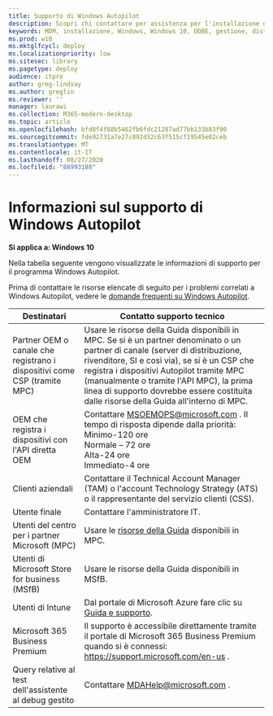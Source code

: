 ```yaml
---
title: Supporto di Windows Autopilot
description: Scopri chi contattare per assistenza per l'installazione di Windows Autopilot.
keywords: MDM, installazione, Windows, Windows 10, OOBE, gestione, distribuzione, Autopilot, ZTD, zero-touch, partner, msfb, Intune
ms.prod: w10
ms.mktglfcycl: deploy
ms.localizationpriority: low
ms.sitesec: library
ms.pagetype: deploy
audience: itpro
author: greg-lindsay
ms.author: greglin
ms.reviewer: ''
manager: laurawi
ms.collection: M365-modern-desktop
ms.topic: article
ms.openlocfilehash: bfd8f4f88b5462fb6fdc21287ad77bb133b83f90
ms.sourcegitcommit: fde92731a7e27c892d32c63f515cf19545e02ceb
ms.translationtype: MT
ms.contentlocale: it-IT
ms.lasthandoff: 08/27/2020
ms.locfileid: "88993188"
---
```

# <a name="windows-autopilot-support-information"></a>Informazioni sul supporto di Windows Autopilot

**Si applica a: Windows 10**

Nella tabella seguente vengono visualizzate le informazioni di supporto per il programma Windows Autopilot.  

Prima di contattare le risorse elencate di seguito per i problemi correlati a Windows Autopilot, vedere le [domande frequenti su Windows Autopilot](autopilot-faq.md).

| Destinatari   |   Contatto supporto tecnico     |
|------------|---------------------------------------|
| Partner OEM o canale che registrano i dispositivi come CSP (tramite MPC) | Usare le risorse della Guida disponibili in MPC. Se si è un partner denominato o un partner di canale (server di distribuzione, rivenditore, SI e così via), se si è un CSP che registra i dispositivi Autopilot tramite MPC (manualmente o tramite l'API MPC), la prima linea di supporto dovrebbe essere costituita dalle risorse della Guida all'interno di MPC. |   
| OEM che registra i dispositivi con l'API diretta OEM | Contattare MSOEMOPS@microsoft.com . Il tempo di risposta dipende dalla priorità: <br>Minimo-120 ore <br>Normale – 72 ore <br>Alta-24 ore <br>Immediato-4 ore |
| Clienti aziendali | Contattare il Technical Account Manager (TAM) o l'account Technology Strategy (ATS) o il rappresentante del servizio clienti (CSS). |
| Utente finale | Contattare l'amministratore IT. |
| Utenti del centro per i partner Microsoft (MPC) | Usare le [risorse della Guida](https://partner.microsoft.com/support) disponibili in MPC. |
| Utenti di Microsoft Store for business (MSfB) | Usare le risorse della Guida disponibili in MSfB. |
| Utenti di Intune | Dal portale di Microsoft Azure fare clic su [Guida e supporto](https://portal.azure.com/#blade/Microsoft_Azure_Support/HelpAndSupportBlade/overview). |
| Microsoft 365 Business Premium | Il supporto è accessibile direttamente tramite il portale di Microsoft 365 Business Premium quando si è connessi:  https://support.microsoft.com/en-us . |
| Query relative al test dell'assistente al debug gestito | Contattare MDAHelp@microsoft.com . |